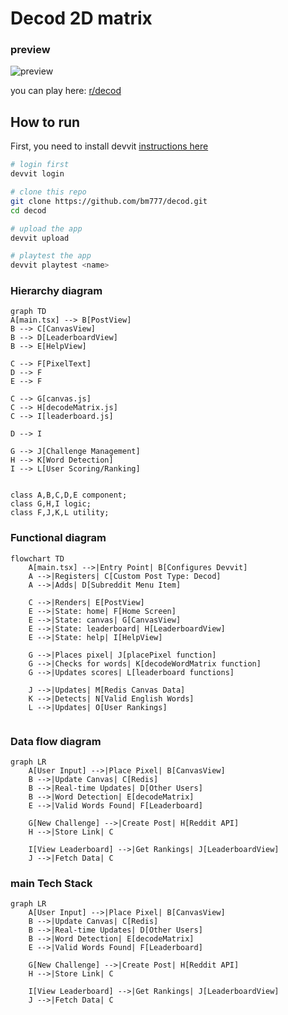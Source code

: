 # Decod 2D matrix

### preview

![preview](assets/playing.gif)

you can play here: [r/decod](https://www.reddit.com/r/decod/)

## How to run
First, you need to install devvit [instructions here](https://developers.reddit.com/docs/quickstart)

```bash
# login first
devvit login

# clone this repo
git clone https://github.com/bm777/decod.git
cd decod

# upload the app
devvit upload

# playtest the app
devvit playtest <name>
```

### Hierarchy diagram

```mermaid
graph TD
A[main.tsx] --> B[PostView]
B --> C[CanvasView]
B --> D[LeaderboardView]
B --> E[HelpView]

C --> F[PixelText]
D --> F
E --> F

C --> G[canvas.js]
C --> H[decodeMatrix.js]
C --> I[leaderboard.js]

D --> I

G --> J[Challenge Management]
H --> K[Word Detection]
I --> L[User Scoring/Ranking]


class A,B,C,D,E component;
class G,H,I logic;
class F,J,K,L utility;
```

### Functional diagram 

```mermaid
flowchart TD
    A[main.tsx] -->|Entry Point| B[Configures Devvit]
    A -->|Registers| C[Custom Post Type: Decod]
    A -->|Adds| D[Subreddit Menu Item]
    
    C -->|Renders| E[PostView]
    E -->|State: home| F[Home Screen]
    E -->|State: canvas| G[CanvasView]
    E -->|State: leaderboard| H[LeaderboardView]
    E -->|State: help| I[HelpView]
    
    G -->|Places pixel| J[placePixel function]
    G -->|Checks for words| K[decodeWordMatrix function]
    G -->|Updates scores| L[leaderboard functions]
    
    J -->|Updates| M[Redis Canvas Data]
    K -->|Detects| N[Valid English Words]
    L -->|Updates| O[User Rankings]
    

```

### Data flow diagram

```mermaid
graph LR
    A[User Input] -->|Place Pixel| B[CanvasView]
    B -->|Update Canvas| C[Redis]
    B -->|Real-time Updates| D[Other Users]
    B -->|Word Detection| E[decodeMatrix]
    E -->|Valid Words Found| F[Leaderboard]
    
    G[New Challenge] -->|Create Post| H[Reddit API]
    H -->|Store Link| C
    
    I[View Leaderboard] -->|Get Rankings| J[LeaderboardView]
    J -->|Fetch Data| C

```

### main Tech Stack
```mermaid
graph LR
    A[User Input] -->|Place Pixel| B[CanvasView]
    B -->|Update Canvas| C[Redis]
    B -->|Real-time Updates| D[Other Users]
    B -->|Word Detection| E[decodeMatrix]
    E -->|Valid Words Found| F[Leaderboard]
    
    G[New Challenge] -->|Create Post| H[Reddit API]
    H -->|Store Link| C
    
    I[View Leaderboard] -->|Get Rankings| J[LeaderboardView]
    J -->|Fetch Data| C
    
```